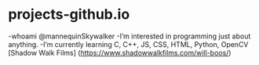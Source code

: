 # projects-github.io
-whoami @mannequinSkywalker
-I’m interested in programming just about anything. 
-I’m currently learning C, C++, JS, CSS, HTML, Python, OpenCV
[Shadow Walk Films] (https://www.shadowwalkfilms.com/will-boos/)

